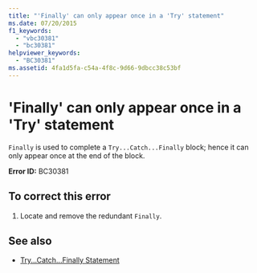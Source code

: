 ```yaml
---
title: "'Finally' can only appear once in a 'Try' statement"
ms.date: 07/20/2015
f1_keywords: 
  - "vbc30381"
  - "bc30381"
helpviewer_keywords: 
  - "BC30381"
ms.assetid: 4fa1d5fa-c54a-4f8c-9d66-9dbcc38c53bf
---
```

# 'Finally' can only appear once in a 'Try' statement
`Finally` is used to complete a `Try...Catch...Finally` block; hence it can only appear once at the end of the block.  
  
 **Error ID:** BC30381  
  
## To correct this error  
  
1.  Locate and remove the redundant `Finally`.  
  
## See also
- [Try...Catch...Finally Statement](../../visual-basic/language-reference/statements/try-catch-finally-statement.md)

